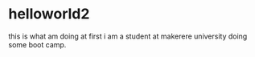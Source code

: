 # helloworld2
this is what am doing at first 
i am a student at makerere university doing some boot camp.
